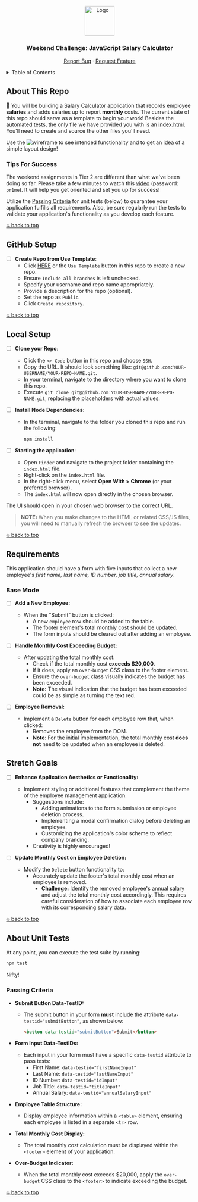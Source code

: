 <a name="weekend-salary-calculator"></a>

<div align="center">
  <a href="https://github.com/PrimeAcademy/weekend-salary-calculator">
    <img src="https://avatars.githubusercontent.com/u/9360728?s=200&v=4" alt="Logo" width="80" height="80">
  </a>
  <h3>Weekend Challenge: JavaScript Salary Calculator</h3>
  <p>
    <a href="https://github.com/PrimeAcademy/weekend-salary-calculator/issues">Report Bug</a>
    ·
    <a href="https://github.com/PrimeAcademy/weekend-salary-calculator/issues">Request Feature</a>
  </p>
</div>

<details>
  <summary>Table of Contents</summary>
  <ul>
    <li>
      <a href="#about-this-repo">About This Repo</a>
      <ul>
        <li><a href="#tips-for-success">Tips For Success</a></li>
      </ul>
    </li>
    <li>
      <a href="#github-setup">GitHub Setup</a>
    </li>
    <li><a href="#local-setup">Local Setup</a></li>
        <li>
      <a href="#requirements">Requirements</a>
      <ul>
        <li><a href="#base-mode">Base Mode</a></li>
        <li><a href="#stretch-goals">Stretch Goals</a></li>
      </ul>
    </li>
    <li>
      <a href="#about-unit-tests">About Unit Tests</a>
      <ul>
        <li><a href="#passing-criteria">Passing Criteria</a></li>
      </ul>
    </li>
  </ul>
</details>

## About This Repo

💸 You will be building a Salary Calculator application that records employee **salaries** and adds salaries up to report **monthly** costs. The current state of this repo should serve as a template to begin your work! Besides the automated tests, the only file we have provided you with is an [index.html](index.html). You'll need to create and source the other files you'll need.

Use the ![wireframe](salary-calc-wireframe.png) to see intended functionality and to get an idea of a simple layout design!

### Tips For Success

The weekend assignments in Tier 2 are different than what we've been doing so far. Please take a few minutes to watch this [video](https://vimeo.com/manage/videos/892049929) (password: `pr1me`). It will help you get oriented and set you up for success!

Utilize the [Passing Criteria](#passing-criteria) for unit tests (below) to guarantee your application fulfills all requirements. Also, be sure regularly run the tests to validate your application's functionality as you develop each feature.

[🔝 back to top](#weekend-salary-calculator)

## GitHub Setup

- [ ] **Create Repo from Use Template**:
  - Click [HERE](https://github.com/new?template_name=weekend-salary-calculator&template_owner=prime-digital-academy) or the `Use Template` button in this repo to create a new repo.
  - Ensure `Include all branches` is left unchecked.
  - Specify your username and repo name appropriately.
  - Provide a description for the repo (optional).
  - Set the repo as `Public`.
  - Click `Create repository`.

[🔝 back to top](#weekend-salary-calculator)

## Local Setup

- [ ] **Clone your Repo**:
  - Click the `<> Code` button in this repo and choose `SSH`.
  - Copy the URL. It should look something like: `git@github.com:YOUR-USERNAME/YOUR-REPO-NAME.git`.
  - In your terminal, navigate to the directory where you want to clone this repo.
  - Execute `git clone git@github.com:YOUR-USERNAME/YOUR-REPO-NAME.git`, replacing the placeholders with actual values.

- [ ] **Install Node Dependencies**:
  - In the terminal, navigate to the folder you cloned this repo and run the following:

    ```sh
    npm install
    ```

- [ ] **Starting the application**:
  - Open `Finder` and navigate to the project folder containing the `index.html` file.
  - Right-click on the `index.html` file.
  - In the right-click menu, select **Open With > Chrome** (or your preferred browser).
  - The `index.html` will now open directly in the chosen browser.

The UI should open in your chosen web browser to the correct URL.

> **NOTE:** When you make changes to the HTML or related CSS/JS files, you will need to manually refresh the browser to see the updates.

[🔝 back to top](#weekend-salary-calculator)

## Requirements

This application should have a form with five inputs that collect a new employee's *first name, last name, ID number, job title, annual salary*.

### Base Mode

- [ ] **Add a New Employee:**
  - When the "Submit" button is clicked:
    - A new `employee` row should be added to the table.
    - The footer element's total monthly cost should be updated.
    - The form inputs should be cleared out after adding an employee.

- [ ] **Handle Monthly Cost Exceeding Budget:**
  - After updating the total monthly cost:
    - Check if the total monthly cost **exceeds $20,000**.
    - If it does, apply an `over-budget` CSS class to the footer element.
    - Ensure the `over-budget` class visually indicates the budget has been exceeded.
    - **Note:** The visual indication that the budget has been exceeded could be as simple as turning the text red.

- [ ] **Employee Removal:**
  - Implement a `Delete` button for each employee row that, when clicked:
    - Removes the employee from the DOM.
    - **Note**: For the initial implementation, the total monthly cost **does not** need to be updated when an employee is deleted.

## Stretch Goals

- [ ] **Enhance Application Aesthetics or Functionality:**
  - Implement styling or additional features that complement the theme of the employee management application.
    - Suggestions include:
      - Adding animations to the form submission or employee deletion process.
      - Implementing a modal confirmation dialog before deleting an employee.
      - Customizing the application's color scheme to reflect company branding.
    - Creativity is highly encouraged!

- [ ] **Update Monthly Cost on Employee Deletion:**
  - Modify the `Delete` button functionality to:
    - Accurately update the footer's total monthly cost when an employee is removed.
      - **Challenge:** Identify the removed employee's annual salary and adjust the total monthly cost accordingly. This requires careful consideration of how to associate each employee row with its corresponding salary data.

[🔝 back to top](#weekend-salary-calculator)

## About Unit Tests

At any point, you can execute the test suite by running:

```sh
npm test
```

Nifty!

### Passing Criteria

- **Submit Button Data-TestID:**
  - The submit button in your form **must** include the attribute `data-testid="submitButton"`, as shown below:

    ```html
    <button data-testid="submitButton">Submit</button>
    ```

- **Form Input Data-TestIDs:**
  - Each input in your form must have a specific `data-testid` attribute to pass tests:
    - First Name: `data-testid="firstNameInput"`
    - Last Name: `data-testid="lastNameInput"`
    - ID Number: `data-testid="idInput"`
    - Job Title: `data-testid="titleInput"`
    - Annual Salary: `data-testid="annualSalaryInput"`

- **Employee Table Structure:**
  - Display employee information within a `<table>` element, ensuring each employee is listed in a separate `<tr>` row.

- **Total Monthly Cost Display:**
  - The total monthly cost calculation must be displayed within the `<footer>` element of your application.

- **Over-Budget Indicator:**
  - When the total monthly cost exceeds $20,000, apply the `over-budget` CSS class to the `<footer>` to indicate exceeding the budget.

[🔝 back to top](#weekend-salary-calculator)
